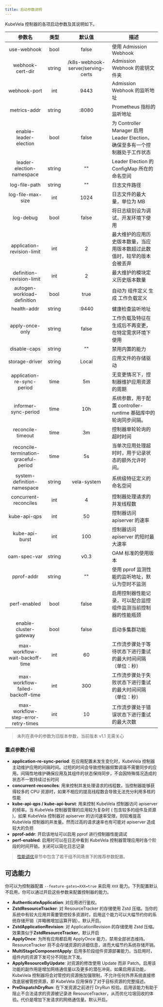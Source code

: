 ```yaml
---
title: 启动参数说明
---
```


KubeVela 控制器的各项启动参数及其说明如下。

|            参数名           |  类型  |               默认值              | 描述                                                                         |
|:---------------------------:|:------:|:---------------------------------:|------------------------------------------------------------------------------|
|         use-webhook         |  bool  |               false               | 使用 Admission Webhook                                                       |
|       webhook-cert-dir      | string | /k8s-webhook-server/serving-certs | Admission Webhook 的密钥文件夹                                               |
|         webhook-port        |   int  |                9443               | Admission Webhook 的监听地址                                                 |
|         metrics-addr        | string |               :8080               | Prometheus 指标的监听地址                                                    |
|    enable-leader-election   |  bool  |               false               | 为 Controller Manager 启用 Leader Election，确保至多有一个控制器处于工作状态 |
|  leader-election-namespace  | string |                 ""                | Leader Election 的 ConfigMap 所在的命名空间                                  |
|        log-file-path        | string |                 ""                | 日志文件路径                                                                 |
|      log-file-max-size      |   int  |                1024               | 日志文件的最大量，单位为 MB                                                  |
|          log-debug          |  bool  |               false               | 将日志级别设为调试，开发环境下使用                                           |
|  application-revision-limit |   int  |                 2                | 最大维护的应用历史版本数量，当应用版本数超过此数值时，较早的版本会被丢弃    |
|  definition-revision-limit  |   int  |                 2                | 最大维护的模块定义历史版本数量                                                 |
| autogen-workload-definition |  bool  |                true               | 自动为 组件定义 生成 工作负载定义                                              |
|         health-addr         | string |               :9440               | 健康检查监听地址                                                               |
|       apply-once-only       | string |               false               | 工作负载及特征在生成后不再变更，在特定需求环境下使用                           |
|         disable-caps        | string |                 ""                | 禁用内置的能力                                                                 |
|        storage-driver       | string |               Local               | 应用文件的存储驱动                                                             |
|  application-re-sync-period |  time  |                5m                 | 无变更情况下，控制器维护应用资源的周期                                         |
|    informer-sync-period     |  time  |                10h                | 系统参数，用于配置 controller-runtime 基础库中的轮询同步间隔。 |
|     reconcile-timeout       |  time  |                3m                 | 控制器单轮轮询的超时时间 |
| reconcile-termination-graceful-period | time |        5s                 | 当单次应用处理超时时，用于记录状态的额外允许时间。|
| system-definition-namespace | string |            vela-system            | 系统级特征定义的命名空间                                                       |
|    concurrent-reconciles    |   int  |                 4                 | 控制器处理请求的并发线程数                                                     |
|         kube-api-qps        |   int  |                 50                | 控制器访问 apiserver 的速率                                                    |
|        kube-api-burst       |   int  |                100                | 控制器访问 apiserver 的短时最大速率                                            |
|         oam-spec-var        | string |                v0.3               | OAM 标准的使用版本                                                             |
|          pprof-addr         | string |                 ""                | 使用 pprof 监测性能的监听地址，默认为空时不监测           |
|         perf-enabled        |  bool  |               false               | 启用控制器性能记录，可以配合监控组件监测当前控制器的性能瓶颈 |
| enable-cluster-gateway | bool | false | 启动多集群功能 |
| max-workflow-wait-backoff-time | int | 60 | 工作流步骤处于等待状态下进行重试的最大时间间隔（单位：秒） |
| max-workflow-failed-backoff-time | int | 300 | 工作流步骤处于失败状态下进行重试的最大时间间隔（单位：秒） |
| max-workflow-step-error-retry-times | int | 10 | 工作流步骤处于错误状态下进行重试的最大次数 |

> 未列在表中的参数为旧版本参数，当前版本 v1.1 无需关心

### 重点参数介绍

- **application-re-sync-period**: 在应用配置未发生变化时，KubeVela 控制器主动维护应用的间隔时间。过短的时间会导致控制器频繁调谐不需要同步的应用。间隔性地维护确保应用及其组件的状态保持同步，不会因特殊情况造成的状态不一致持续过长时间
- **concurrent-reconciles**: 用来控制并发处理请求的线程数，当控制器能够获得较多的 CPU 资源时，如果不相应的提高线程数会导致无法充分利用多核的性能
- **kube-api-qps / kube-api-burst**: 用来控制 KubeVela 控制器访问 apiserver 的频率。当 KubeVela 控制器管理的应用较为复杂时 ( 包含较多的组件及资源 )，如果 KubeVela 控制器对 apiserver 的访问速率受限，则较难提高 KubeVela 控制器的并发量。然而过高的请求速率也有可能对 apiserver 造成较大的负担
- **pprof-addr**: 开启该地址可以启用 pprof 进行控制器性能调试
- **perf-enabled**: 启用时可以在日志中看到 KubeVela 控制器管理应用时各个阶段的时间开销，关闭可以简化日志记录

> [性能调优](./performance-finetuning)章节中包含了若干组不同场景下的推荐参数配置。


## 可选能力

你可以为控制器配置 `--feature-gates=XXX=true` 来启用 `XXX` 能力。下列配置默认不启用，你可以通过开启这些参数来配置控制器的能力。

- **AuthenticateApplication**: 对应用进行鉴权。
- **ZstdResourceTracker**: 对 ResourceTracker 的存储使用 Zstd 压缩。当你的系统中有较大应用并需要管控较多资源时，启用这个能力可以大幅节约你的系统存储开销（并略微增加运算开销）。默认开启。
- **ZstdApplicationRevision**: 对 ApplicationRevision 的存储使用 Zstd 压缩。效果类似于**ZstdResourceTracker**。默认开启
- **ApplyOnce**: 为所有应用都启用 ApplyOnce 能力，禁用全部状态维持。ResourceTracker 将不会存储资源的详细信息，进而大幅节约系统存储开销。
- **MultiStageComponentApply**: 启用多阶段组件资源部署能力。当启用时，组件内的资源下发可分不同批次下发。
- **ApplyResourceByUpdate**: 对资源的修改使用 Update 而非  Patch。启用该功能的副作用是增加网络通信量以及更多的潜在冲突。如果启用该功能，KubeVela 控制器将会对管控的资源施加强限制，不允许任何外界系统直接修改底层被管控资源，即 KubeVela 应用保存了对于目标资源的完整描述。
- **PreDispatchDryRun**: 在下发资源之前进行 DryRun 校验。启用该能力有助于阻止不合法请求的资源被记录进 ResourceTracker，从而优化垃圾回收的体验。代价是增加下发请求的网络通信量。默认开启。